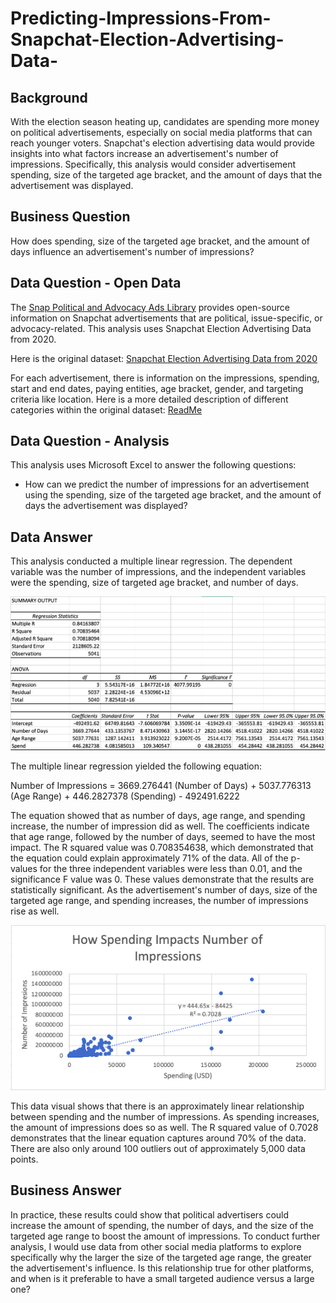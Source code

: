 # Predicting-Impressions-From-Snapchat-Election-Advertising-Data-

## Background
With the election season heating up, candidates are spending more money on political advertisements, especially on social media platforms that can reach younger voters. Snapchat's election advertising data would provide insights into what factors increase an advertisement's number of impressions. Specifically, this analysis would consider advertisement spending, size of the targeted age bracket, and the amount of days that the advertisement was displayed.

## Business Question
How does spending, size of the targeted age bracket, and the amount of days influence an advertisement's number of impressions? 

## Data Question - Open Data
The [Snap Political and Advocacy Ads Library](https://www.snap.com/en-US/political-ads/) provides open-source information on Snapchat advertisements that are political, issue-specific, or advocacy-related. This analysis uses Snapchat Election Advertising Data from 2020. 

Here is the original dataset: [Snapchat Election Advertising Data from 2020](https://github.com/Daphne-Tang/Predicting-Impressions-From-Snapchat-Election-Advertising-Data-/blob/master/Original%20Datasets/PoliticalAds.csv)

For each advertisement, there is information on the impressions, spending, start and end dates, paying entities, age bracket, gender, and targeting criteria like location. Here is a more detailed description of different categories within the original dataset: [ReadMe](https://github.com/Daphne-Tang/Predicting-Impressions-From-Snapchat-Election-Advertising-Data-/blob/master/Original%20Datasets/readme.txt)

## Data Question - Analysis
This analysis uses Microsoft Excel to answer the following questions: 
- How can we predict the number of impressions for an advertisement using the spending, size of the targeted age bracket, and the amount of days the advertisement was displayed? 

## Data Answer
This analysis conducted a multiple linear regression. The dependent variable was the number of impressions, and the independent variables were the spending, size of targeted age bracket, and number of days.

![alt text](https://github.com/Daphne-Tang/Predicting-Impressions-From-Snapchat-Election-Advertising-Data-/blob/master/Multiple%20Linear%20Regression%20Outcomes/Multiple%20Linear%20Regression%20.png)

The multiple linear regression yielded the following equation: 

Number of Impressions = 3669.276441 (Number of Days) + 5037.776313 (Age Range) + 446.2827378 (Spending) - 492491.6222

The equation showed that as number of days, age range, and spending increase, the number of impression did as well. The coefficients indicate that age range, followed by the number of days, seemed to have the most impact. The R squared value was 0.708354638, which demonstrated that the equation could explain approximately 71% of the data. All of the p-values for the three independent variables were less than 0.01, and the significance F value was 0. These values demonstrate that the results are statistically significant. As the advertisement's number of days, size of the targeted age range, and spending increases, the number of impressions rise as well. 

![alt text](https://github.com/Daphne-Tang/Predicting-Impressions-From-Snapchat-Election-Advertising-Data-/blob/master/Multiple%20Linear%20Regression%20Outcomes/Data%20-%20How%20Spending%20Impacts%20Number%20of%20Impressions.png)

This data visual shows that there is an approximately linear relationship between spending and the number of impressions. As spending increases, the amount of impressions does so as well. The R squared value of 0.7028 demonstrates that the linear equation captures around 70% of the data. There are also only around 100 outliers out of approximately 5,000 data points. 

## Business Answer
In practice, these results could show that political advertisers could increase the amount of spending, the number of days, and the size of the targeted age range to boost the amount of impressions. To conduct further analysis, I would use data from other social media platforms to explore specifically why the larger the size of the targeted age range, the greater the advertisement's influence. Is this relationship true for other platforms, and when is it preferable to have a small targeted audience versus a large one? 
